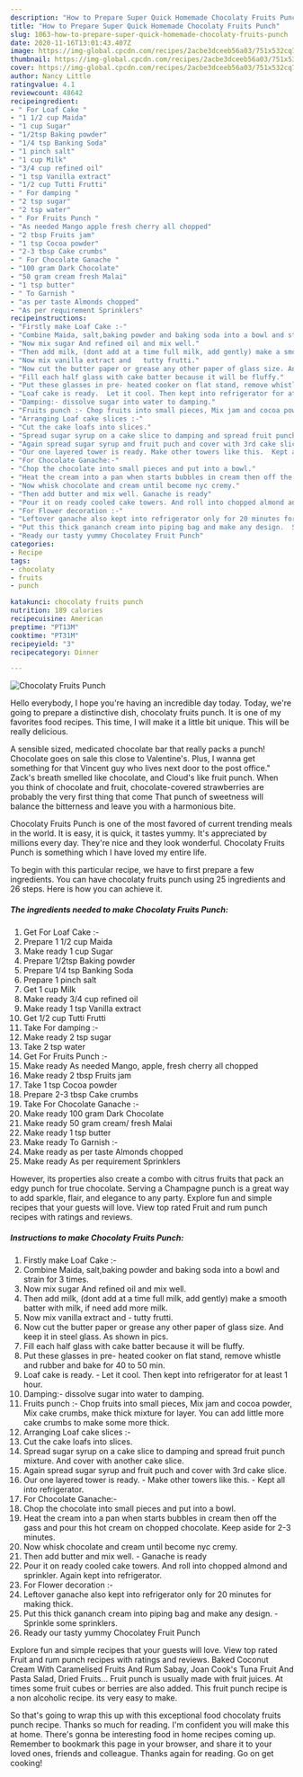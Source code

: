 ```yaml
---
description: "How to Prepare Super Quick Homemade Chocolaty Fruits Punch"
title: "How to Prepare Super Quick Homemade Chocolaty Fruits Punch"
slug: 1063-how-to-prepare-super-quick-homemade-chocolaty-fruits-punch
date: 2020-11-16T13:01:43.407Z
image: https://img-global.cpcdn.com/recipes/2acbe3dceeb56a03/751x532cq70/chocolaty-fruits-punch-recipe-main-photo.jpg
thumbnail: https://img-global.cpcdn.com/recipes/2acbe3dceeb56a03/751x532cq70/chocolaty-fruits-punch-recipe-main-photo.jpg
cover: https://img-global.cpcdn.com/recipes/2acbe3dceeb56a03/751x532cq70/chocolaty-fruits-punch-recipe-main-photo.jpg
author: Nancy Little
ratingvalue: 4.1
reviewcount: 48642
recipeingredient:
- " For Loaf Cake "
- "1 1/2 cup Maida"
- "1 cup Sugar"
- "1/2tsp Baking powder"
- "1/4 tsp Banking Soda"
- "1 pinch salt"
- "1 cup Milk"
- "3/4 cup refined oil"
- "1 tsp Vanilla extract"
- "1/2 cup Tutti Frutti"
- " For damping "
- "2 tsp sugar"
- "2 tsp water"
- " For Fruits Punch "
- "As needed Mango apple fresh cherry all chopped"
- "2 tbsp Fruits jam"
- "1 tsp Cocoa powder"
- "2-3 tbsp Cake crumbs"
- " For Chocolate Ganache "
- "100 gram Dark Chocolate"
- "50 gram cream fresh Malai"
- "1 tsp butter"
- " To Garnish "
- "as per taste Almonds chopped"
- "As per requirement Sprinklers"
recipeinstructions:
- "Firstly make Loaf Cake :-"
- "Combine Maida, salt,baking powder and baking soda into a bowl and strain for 3 times."
- "Now mix sugar And refined oil and mix well."
- "Then add milk, (dont add at a time full milk, add gently) make a smooth batter with milk, if need add more milk."
- "Now mix vanilla extract and   tutty frutti."
- "Now cut the butter paper or grease any other paper of glass size. And keep it in steel glass. As shown in pics."
- "Fill each half glass with cake batter because it will be fluffy."
- "Put these glasses in pre- heated cooker on flat stand, remove whistle and rubber and bake for 40 to 50 min."
- "Loaf cake is ready.  Let it cool. Then kept into refrigerator for at least 1 hour."
- "Damping:- dissolve sugar into water to damping."
- "Fruits punch :- Chop fruits into small pieces, Mix jam and cocoa powder, Mix cake crumbs, make thick mixture for layer. You can add little more cake crumbs to make some more thick."
- "Arranging Loaf cake slices :-"
- "Cut the cake loafs into slices."
- "Spread sugar syrup on a cake slice to damping and spread fruit punch mixture. And cover with another cake slice."
- "Again spread sugar syrup and fruit puch and cover with 3rd cake slice."
- "Our one layered tower is ready. Make other towers like this.  Kept all into refrigerator."
- "For Chocolate Ganache:-"
- "Chop the chocolate into small pieces and put into a bowl."
- "Heat the cream into a pan when starts bubbles in cream then off the gass and pour this hot cream on chopped chocolate. Keep aside for 2-3 minutes."
- "Now whisk chocolate and cream until become nyc cremy."
- "Then add butter and mix well. Ganache is ready"
- "Pour it on ready cooled cake towers. And roll into chopped almond and sprinkler. Again kept into refrigerator."
- "For Flower decoration :-"
- "Leftover ganache also kept into refrigerator only for 20 minutes for making thick."
- "Put this thick gananch cream into piping bag and make any design.  Sprinkle some sprinklers."
- "Ready our tasty yummy Chocolatey Fruit Punch"
categories:
- Recipe
tags:
- chocolaty
- fruits
- punch

katakunci: chocolaty fruits punch 
nutrition: 189 calories
recipecuisine: American
preptime: "PT13M"
cooktime: "PT31M"
recipeyield: "3"
recipecategory: Dinner

---
```



![Chocolaty Fruits Punch](https://img-global.cpcdn.com/recipes/2acbe3dceeb56a03/751x532cq70/chocolaty-fruits-punch-recipe-main-photo.jpg)

Hello everybody, I hope you're having an incredible day today. Today, we're going to prepare a distinctive dish, chocolaty fruits punch. It is one of my favorites food recipes. This time, I will make it a little bit unique. This will be really delicious.

A sensible sized, medicated chocolate bar that really packs a punch! Chocolate goes on sale this close to Valentine&#39;s. Plus, I wanna get something for that Vincent guy who lives next door to the post office.&#34; Zack&#39;s breath smelled like chocolate, and Cloud&#39;s like fruit punch. When you think of chocolate and fruit, chocolate-covered strawberries are probably the very first thing that come That punch of sweetness will balance the bitterness and leave you with a harmonious bite.

Chocolaty Fruits Punch is one of the most favored of current trending meals in the world. It is easy, it is quick, it tastes yummy. It's appreciated by millions every day. They're nice and they look wonderful. Chocolaty Fruits Punch is something which I have loved my entire life.


To begin with this particular recipe, we have to first prepare a few ingredients. You can have chocolaty fruits punch using 25 ingredients and 26 steps. Here is how you can achieve it.

<!--inarticleads1-->

##### The ingredients needed to make Chocolaty Fruits Punch:

1. Get  For Loaf Cake :-
1. Prepare 1 1/2 cup Maida
1. Make ready 1 cup Sugar
1. Prepare 1/2tsp Baking powder
1. Prepare 1/4 tsp Banking Soda
1. Prepare 1 pinch salt
1. Get 1 cup Milk
1. Make ready 3/4 cup refined oil
1. Make ready 1 tsp Vanilla extract
1. Get 1/2 cup Tutti Frutti
1. Take  For damping :-
1. Make ready 2 tsp sugar
1. Take 2 tsp water
1. Get  For Fruits Punch :-
1. Make ready As needed Mango, apple, fresh cherry all chopped
1. Make ready 2 tbsp Fruits jam
1. Take 1 tsp Cocoa powder
1. Prepare 2-3 tbsp Cake crumbs
1. Take  For Chocolate Ganache :-
1. Make ready 100 gram Dark Chocolate
1. Make ready 50 gram cream/ fresh Malai
1. Make ready 1 tsp butter
1. Make ready  To Garnish :-
1. Make ready as per taste Almonds chopped
1. Make ready As per requirement Sprinklers


However, its properties also create a combo with citrus fruits that pack an edgy punch for true chocolate. Serving a Champagne punch is a great way to add sparkle, flair, and elegance to any party. Explore fun and simple recipes that your guests will love. View top rated Fruit and rum punch recipes with ratings and reviews. 

<!--inarticleads2-->

##### Instructions to make Chocolaty Fruits Punch:

1. Firstly make Loaf Cake :-
1. Combine Maida, salt,baking powder and baking soda into a bowl and strain for 3 times.
1. Now mix sugar And refined oil and mix well.
1. Then add milk, (dont add at a time full milk, add gently) make a smooth batter with milk, if need add more milk.
1. Now mix vanilla extract and  -  tutty frutti.
1. Now cut the butter paper or grease any other paper of glass size. And keep it in steel glass. As shown in pics.
1. Fill each half glass with cake batter because it will be fluffy.
1. Put these glasses in pre- heated cooker on flat stand, remove whistle and rubber and bake for 40 to 50 min.
1. Loaf cake is ready.  - Let it cool. Then kept into refrigerator for at least 1 hour.
1. Damping:- dissolve sugar into water to damping.
1. Fruits punch :- Chop fruits into small pieces, Mix jam and cocoa powder, Mix cake crumbs, make thick mixture for layer. You can add little more cake crumbs to make some more thick.
1. Arranging Loaf cake slices :-
1. Cut the cake loafs into slices.
1. Spread sugar syrup on a cake slice to damping and spread fruit punch mixture. And cover with another cake slice.
1. Again spread sugar syrup and fruit puch and cover with 3rd cake slice.
1. Our one layered tower is ready. - Make other towers like this.  - Kept all into refrigerator.
1. For Chocolate Ganache:-
1. Chop the chocolate into small pieces and put into a bowl.
1. Heat the cream into a pan when starts bubbles in cream then off the gass and pour this hot cream on chopped chocolate. Keep aside for 2-3 minutes.
1. Now whisk chocolate and cream until become nyc cremy.
1. Then add butter and mix well. - Ganache is ready
1. Pour it on ready cooled cake towers. And roll into chopped almond and sprinkler. Again kept into refrigerator.
1. For Flower decoration :-
1. Leftover ganache also kept into refrigerator only for 20 minutes for making thick.
1. Put this thick gananch cream into piping bag and make any design.  - Sprinkle some sprinklers.
1. Ready our tasty yummy Chocolatey Fruit Punch


Explore fun and simple recipes that your guests will love. View top rated Fruit and rum punch recipes with ratings and reviews. Baked Coconut Cream With Caramelised Fruits And Rum Sabay, Joan Cook&#39;s Tuna Fruit And Pasta Salad, Dried Fruits… Fruit punch is usually made with fruit juices. At times some fruit cubes or berries are also added. This fruit punch recipe is a non alcoholic recipe. its very easy to make. 

So that's going to wrap this up with this exceptional food chocolaty fruits punch recipe. Thanks so much for reading. I'm confident you will make this at home. There's gonna be interesting food in home recipes coming up. Remember to bookmark this page in your browser, and share it to your loved ones, friends and colleague. Thanks again for reading. Go on get cooking!
